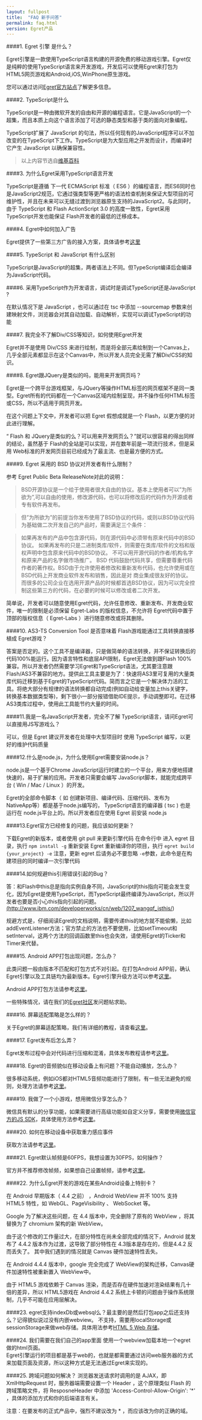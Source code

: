 ```yaml
---
layout: fullpost
title:  "FAQ 新手问答"
permalink: faq.html
version: Egret产品
---
```


####1. Egret 引擎 是什么？

Egret引擎是一款使用TypeScript语言构建的开源免费的移动游戏引擎。Egret仅是纯粹的使用TypeScript语言来开发游戏，开发后可以使用Egret来打包为HTML5网页游戏和Android,iOS,WinPhone原生游戏。

您可以通过访问<a href="http://www.egret.com" target="_blank">Egret官方站点</a>了解更多信息。

####2. TypeScript是什么

TypeScript是一种由微软开发的自由和开源的编程语言。它是JavaScript的一个超集，而且本质上向这个语言添加了可选的静态类型和基于类的面向对象编程。

TypeScript扩展了 JavaScript 的句法，所以任何现有的JavaScript程序可以不加改变的在TypeScript下工作。TypeScript是为大型应用之开发而设计，而编译时它产生 JavaScript 以确保兼容性。

>以上内容节选自<a href="http://zh.wikipedia.org/wiki/TypeScript" target="_blank">维基百科</a>

####3. 为什么Egret采用TypeScript语言开发

TypeScript是遵循 下一代 ECMAScript 标准（ ES6 ）的编程语言，而ES6同时也是JavaScript2规范，它通过强类型等更严格的语法检查机制来保证大型项目的可维护性，并且在未来可以无缝过渡到浏览器原生支持的JavaScript2。与此同时，由于 TypeScript 和 Flash ActionScript 3.0 的高度一致性，Egret采用 TypeScript开发也能保证 Flash开发者的最低的迁移成本。

####4. Egret中如何加入广告

Egret提供了一些第三方广告的接入方案，具体请参考<a href="http://docs.egret.com/post/platform/adaccess/googlead.html" target="_blank">这里</a>

####5. TypeScript 和 JavaScript 有什么区别

TypeScript是JavaScript的超集，两者语法上不同。但TypeScript编译后会编译为JavaScript代码。

####6. 采用TypeScript作为开发语言，调试时是调试TypeScript还是JavaScript ?

在默认情况下是 JavaScript ，也可以通过在 tsc 中添加 --sourcemap 参数来创建映射文件，浏览器会对其自动加载、自动解析，实现可以调试TypeScript的功能

####7. 我完全不了解Div/CSS等知识，如何使用Egret开发

Egret并不是使用 Div/CSS 来进行绘制，而是将全部元素绘制到一个Canvas上，几乎全部元素都显示在这个Canvas中，所以开发人员完全无需了解Div/CSS的知识。

####8. Egret跟JQuery是类似的吗，能用来开发网页吗？

Egret是一个跨平台游戏框架，与JQuery等操作HTML标签的网页框架不是同一类型。Egret所有的代码都在一个Canvas区域内绘制呈现，并不操作任何HTML标签或CSS，所以不适用于网页开发。

在这个问题上下文中，开发者可以把 Egret 假想成就是一个 Flash，以更方便的对此进行理解。

“ Flash 和 JQuery是类似的么？可以用来开发网页么？”就可以很容易的得出同样的结论，虽然基于 Flash的全站是可以实现，并在数年前是一项流行技术，但是采用 Web标准的开发网页目前已经成为了最主流、也是最方便的方式。

####9. Egret 采用的 BSD 协议对开发者有什么限制？

参考 Egret Public Beta ReleaseNote对此的说明：

>BSD开源协议是一个给于使用者很大自由的协议。基本上使用者可以”为所欲为”,可以自由的使用，修改源代码，也可以将修改后的代码作为开源或者专有软件再发布。

>但”为所欲为”的前提当你发布使用了BSD协议的代码，或则以BSD协议代码为基础做二次开发自己的产品时，需要满足三个条件：

>如果再发布的产品中包含源代码，则在源代码中必须带有原来代码中的BSD协议。
>如果再发布的只是二进制类库/软件，则需要在类库/软件的文档和版权声明中包含原来代码中的BSD协议。
>不可以用开源代码的作者/机构名字和原来产品的名字做市场推广。
>BSD 代码鼓励代码共享，但需要尊重代码作者的著作权。BSD由于允许使用者修改和重新发布代码，也允许使用或在BSD代码上开发商业软件发布和销售，因此是对 商业集成很友好的协议。而很多的公司企业在选用开源产品的时候都首选BSD协议，因为可以完全控制这些第三方的代码，在必要的时候可以修改或者二次开发。

简单说，开发者可以随意使用Egret代码，允许任意修改、重新发布、开发商业软件，唯一的限制是必须保留 Egret-Labs 的版权信息，不允许将 Egret代码中置于顶部的版权信息（ Egret-Labs ）进行随意修改或将其删除。

####10. AS3-TS Conversion Tool 是否意味着 Flash游戏能通过工具转换直接移植成 Egret游戏？

答案是否定的。这个工具不是编译器，只是做简单的语法转换，并不保证转换后的代码100%能运行。因为语言特性和底层API限制，Egret无法做到跟Flash 100%兼容。所以开发者仍然需要学习Egret和TypeScript语法，尤其要注意跟Flash/AS3不兼容的地方。提供此工具主要是为了：快速将AS3里可复用的大量类库代码迁移到基于Egret的TypeScript代码。简而言之它是一个解决体力活的工具。将绝大部分有规律的语法转换都自动完成(例如自动给变量加上this关键字，转换基本数据类型等)，剩下很小一部分报错借助IDE提示，手动调整即可。在迁移AS3类库过程中，使用此工具能节约大量的时间。

####11.我是一名JavaScript开发者，完全不了解 TypeScript语言，请问Egret可以直接用JS写游戏么？

可以，但是 Egret 建议开发者在处理中大型项目时 使用 TypeScript 编写，以更好的维护代码质量

####12.什么是node.js，为什么使用Egret需要安装node.js？

node.js是一个基于Chrome JavaScript运行时建立的一个平台，用来方便地搭建快速的，易于扩展的应用。开发者只需要会编写 JavaScript脚本，就能完成跨平台 ( Win / Mac / Linux ）的开发。

Egret的全部命令脚本（ 如 创建新项目、编译代码、压缩代码、发布为 NativeApp等）都是基于node.js编写的， TypeScript语言的编译器 ( tsc ) 也是运行在 node.js平台上的。所以开发者应在使用 Egret 前安装 node.js

####13.Egret官方已经修复的问题，我应该如何更新？

下载Egret的新版本，或者使用 git pull 来更新引擎代码
在命令行中 进入 egret 目录，执行 `npm install -g` 重新安装 Egret
重新编译你的项目，执行 `egret build {your_project} -e` 注意，更新 egret 后请务必不要忽略 `-e`参数，此命令是在构建项目的同时编译一次引擎代码

####14.如何规避this引用错误引起的Bug？

答：和Flash中this总是指向实例自身不同，JavaScript的this指向可能会发生变化，因为Egret是使用TypeScript，而TypeScript最终编译为JavaScript，所以开发者也要是否小心this指向引起的问题。<a href="http://www.ibm.com/developerworks/cn/web/1207_wangqf_jsthis/" target="_blank">(http://www.ibm.com/developerworks/cn/web/1207_wangqf_jsthis/)</a>

规避方式是，仔细阅读Egret的文档说明，需要传递this的地方就不能偷懒，比如addEventListener方法；官方禁止的方法也不要使用，比如setTimeout和setInterval，这两个方法的回调函数里this也会失效，请使用Egret的Ticker和Timer来代替。

####15. Android APP打包出现问题，怎么办？

此类问题一般由版本不匹配和打包方式不对引起。在打包Android APP前，确认Egret引擎以及工具链均为最新版本。Egret引擎升级方法可以参考<a href="http://docs.egret.com/post/quitestart/install/updateegret.html" target="_blank">这里</a>。

Android APP打包方法请参考<a href="http://docs.egret.com/post/tools/native/androidforwindows.html" target="_blank">这里</a>。

一些特殊情况，请在我们的<a href="http://bbs.egret.com/" target="_blank">Egret社区</a>发问题帖求助。

####16. 屏幕适配策略是怎么样的？

关于Egret的屏幕适配策略，我们有详细的教程，请查看<a href="http://bbs.egret.com/thread-255-1-1.html" target="_blank">这里</a>。

####17. Egret发布后怎么弄？

Egret发布过程中会对代码进行压缩和混淆，具体发布教程请参考<a href="http://docs.egret.com/post/quitestart/helloworld/pushpro.html" target="_blank">这里</a>。


####18. Egret的音频貌似在移动设备上有问题？不能自动播放，怎么办？

很多移动系统，例如iOS都对HTML5音频功能进行了限制，有一些无法避免的规则，处理方法请参考<a href="http://docs.egret.com/post/manual/sound/playsound.html" target="_blank">这里</a>。

####19. 我做了一个小游戏，想用微信分享怎么办？

微信具有默认的分享功能，如果需要进行高级功能如自定义分享，需要使用<a href="http://mp.weixin.qq.com/wiki">微信官方的JS SDK</a>，具体使用方法参考<a href="http://docs.egret.com/post/platform/platformaccess/weixin-2015-official.html" target="_blank">这里</a>。

####20. 如何在移动设备中获取重力感应事件

获取方法请参考<a href="http://bbs.egret.com/thread-864-1-1.html" target="_blank">这里</a>。

####21. Egret默认帧频是60FPS，我想设置为30FPS，如何操作？

官方并不推荐修改帧频，如果想自己设置帧频，请参考<a href="http://bbs.egret.com/thread-850-1-3.html" target="_blank">这里</a>。


####22. 为什么Egret开发的游戏在某些Android设备上特别卡？

在 Android 早期版本（ 4.4 之前） ，Android WebView  并不 100% 支持 HTML5 特性，如 WebGL、PageVisibility 、 WebSocket 等。

Google 为了解决这些问题，在 4.4 版本中，完全删除了原有的 WebView ，将其替换为了 chromium 架构的新 WebView。

由于这个修改的工作量过大，在部分特性在尚未全部完成的情况下，Android 就发布了 4.4.2 版本作为过渡，这导致了部分特性在 4.3版本是存在的，但是4.4.2 反而丢失了。 其中我们遇到的情况就是 Canvas 硬件加速特性丢失。

在 Android 4.4.4 版本中，google 完全完成了 WebView的架构迁移，Canvas硬件加速特性被重新置入 WebView中。

由于 HTML5 游戏依赖于 Canvas 渲染，而是否存在硬件加速对渲染结果有几十倍的差异，所以 HTML5游戏在 Android 4.4.2 系统上卡顿的问题由于操作系统限制，几乎不可能在应用层解决。


####23.  egret支持indexDb或websql么？最主要的是然后打包app之后还支持么？记得貌似说过没有内嵌webview。
不支持，需要用localStorage或sessionStorage来做web存储。具体用法参考<a href="http://www.w3school.com.cn/html5/html_5_webstorage.asp" target="_blank">HTML 5 Web 存储</a>。  
         

####24.  我们需要在我们自己的app里面 使用一个webview加载本地一个egret做的html页面。           
Egret引擎运行的项目都是基于web的，也就是都需要通过访问web服务器的方式来加载页面及资源，所以这种方式是无法通过Egret来实现的。

####25. 跨域问题如何解决？
浏览器发送请求时调用的是  AJAX，即 XmlHttpRequest 时，服务器端需要设置一个 Header ，这个原理类似 Flash 的跨域策略文件，将 ResposneHeader 中添加  'Access-Control-Allow-Origin': '*' ，具体的添加方式和你的后端语言有关。

注意：在要发布的正式产品中，强烈不建议改为 * ，而应该改为你的正确的域。      
          







